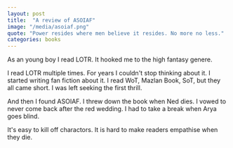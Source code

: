```yaml
---
layout: post
title:  "A review of ASOIAF"
image: "/media/asoiaf.png"
quote: "Power resides where men believe it resides. No more no less."
categories: books
---
```


As an young boy I read LOTR. It hooked me to the high fantasy genere.

I read LOTR multiple times. For years I couldn't stop thinking about it. I started writing fan fiction about it. I read WoT, Mazlan Book, SoT, but they all came short. I was left seeking the first thrill.

And then I found ASOIAF. I threw down the book when Ned dies. I vowed to never come back after the red wedding. I had to take a break when Arya goes blind.

It's easy to kill off charactors. It is hard to make readers empathise when they die.
